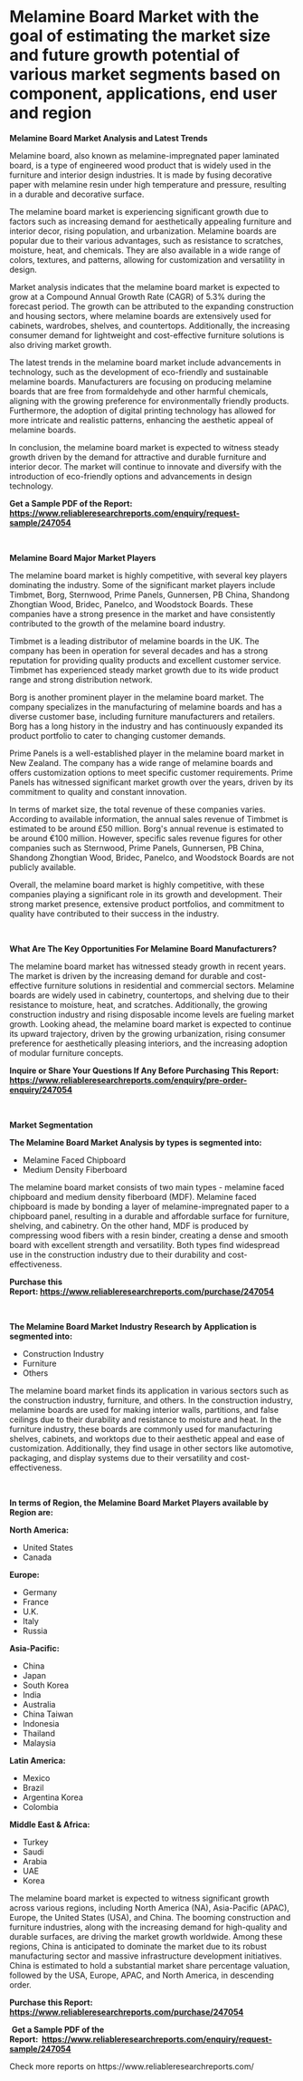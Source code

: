 <p><h1>Melamine Board Market with the goal of estimating the market size and future growth potential of various market segments based on component, applications, end user and region</h1></p><p><strong>Melamine Board Market Analysis and Latest Trends</strong></p>
<p><p>Melamine board, also known as melamine-impregnated paper laminated board, is a type of engineered wood product that is widely used in the furniture and interior design industries. It is made by fusing decorative paper with melamine resin under high temperature and pressure, resulting in a durable and decorative surface.</p><p>The melamine board market is experiencing significant growth due to factors such as increasing demand for aesthetically appealing furniture and interior decor, rising population, and urbanization. Melamine boards are popular due to their various advantages, such as resistance to scratches, moisture, heat, and chemicals. They are also available in a wide range of colors, textures, and patterns, allowing for customization and versatility in design.</p><p>Market analysis indicates that the melamine board market is expected to grow at a Compound Annual Growth Rate (CAGR) of 5.3% during the forecast period. The growth can be attributed to the expanding construction and housing sectors, where melamine boards are extensively used for cabinets, wardrobes, shelves, and countertops. Additionally, the increasing consumer demand for lightweight and cost-effective furniture solutions is also driving market growth.</p><p>The latest trends in the melamine board market include advancements in technology, such as the development of eco-friendly and sustainable melamine boards. Manufacturers are focusing on producing melamine boards that are free from formaldehyde and other harmful chemicals, aligning with the growing preference for environmentally friendly products. Furthermore, the adoption of digital printing technology has allowed for more intricate and realistic patterns, enhancing the aesthetic appeal of melamine boards.</p><p>In conclusion, the melamine board market is expected to witness steady growth driven by the demand for attractive and durable furniture and interior decor. The market will continue to innovate and diversify with the introduction of eco-friendly options and advancements in design technology.</p></p>
<p><strong>Get a Sample PDF of the Report:&nbsp; <a href="https://www.reliableresearchreports.com/enquiry/request-sample/247054">https://www.reliableresearchreports.com/enquiry/request-sample/247054</a></strong></p>
<p>&nbsp;</p>
<p><strong>Melamine Board Major Market Players</strong></p>
<p><p>The melamine board market is highly competitive, with several key players dominating the industry. Some of the significant market players include Timbmet, Borg, Sternwood, Prime Panels, Gunnersen, PB China, Shandong Zhongtian Wood, Bridec, Panelco, and Woodstock Boards. These companies have a strong presence in the market and have consistently contributed to the growth of the melamine board industry.</p><p>Timbmet is a leading distributor of melamine boards in the UK. The company has been in operation for several decades and has a strong reputation for providing quality products and excellent customer service. Timbmet has experienced steady market growth due to its wide product range and strong distribution network.</p><p>Borg is another prominent player in the melamine board market. The company specializes in the manufacturing of melamine boards and has a diverse customer base, including furniture manufacturers and retailers. Borg has a long history in the industry and has continuously expanded its product portfolio to cater to changing customer demands.</p><p>Prime Panels is a well-established player in the melamine board market in New Zealand. The company has a wide range of melamine boards and offers customization options to meet specific customer requirements. Prime Panels has witnessed significant market growth over the years, driven by its commitment to quality and constant innovation.</p><p>In terms of market size, the total revenue of these companies varies. According to available information, the annual sales revenue of Timbmet is estimated to be around £50 million. Borg's annual revenue is estimated to be around €100 million. However, specific sales revenue figures for other companies such as Sternwood, Prime Panels, Gunnersen, PB China, Shandong Zhongtian Wood, Bridec, Panelco, and Woodstock Boards are not publicly available.</p><p>Overall, the melamine board market is highly competitive, with these companies playing a significant role in its growth and development. Their strong market presence, extensive product portfolios, and commitment to quality have contributed to their success in the industry.</p></p>
<p>&nbsp;</p>
<p><strong>What Are The Key Opportunities For Melamine Board Manufacturers?</strong></p>
<p><p>The melamine board market has witnessed steady growth in recent years. The market is driven by the increasing demand for durable and cost-effective furniture solutions in residential and commercial sectors. Melamine boards are widely used in cabinetry, countertops, and shelving due to their resistance to moisture, heat, and scratches. Additionally, the growing construction industry and rising disposable income levels are fueling market growth. Looking ahead, the melamine board market is expected to continue its upward trajectory, driven by the growing urbanization, rising consumer preference for aesthetically pleasing interiors, and the increasing adoption of modular furniture concepts.</p></p>
<p><strong>Inquire or Share Your Questions If Any Before Purchasing This Report: <a href="https://www.reliableresearchreports.com/enquiry/pre-order-enquiry/247054">https://www.reliableresearchreports.com/enquiry/pre-order-enquiry/247054</a></strong></p>
<p>&nbsp;</p>
<p><strong>Market Segmentation</strong></p>
<p><strong>The Melamine Board Market Analysis by types is segmented into:</strong></p>
<p><ul><li>Melamine Faced Chipboard</li><li>Medium Density Fiberboard</li></ul></p>
<p><p>The melamine board market consists of two main types - melamine faced chipboard and medium density fiberboard (MDF). Melamine faced chipboard is made by bonding a layer of melamine-impregnated paper to a chipboard panel, resulting in a durable and affordable surface for furniture, shelving, and cabinetry. On the other hand, MDF is produced by compressing wood fibers with a resin binder, creating a dense and smooth board with excellent strength and versatility. Both types find widespread use in the construction industry due to their durability and cost-effectiveness.</p></p>
<p><strong>Purchase this Report:&nbsp;<a href="https://www.reliableresearchreports.com/purchase/247054">https://www.reliableresearchreports.com/purchase/247054</a></strong></p>
<p>&nbsp;</p>
<p><strong>The Melamine Board Market Industry Research by Application is segmented into:</strong></p>
<p><ul><li>Construction Industry</li><li>Furniture</li><li>Others</li></ul></p>
<p><p>The melamine board market finds its application in various sectors such as the construction industry, furniture, and others. In the construction industry, melamine boards are used for making interior walls, partitions, and false ceilings due to their durability and resistance to moisture and heat. In the furniture industry, these boards are commonly used for manufacturing shelves, cabinets, and worktops due to their aesthetic appeal and ease of customization. Additionally, they find usage in other sectors like automotive, packaging, and display systems due to their versatility and cost-effectiveness.</p></p>
<p>&nbsp;</p>
<p><strong>In terms of Region, the Melamine Board Market Players available by Region are:</strong></p>
<p>
    <p> <strong> North America: </strong>
        <ul>
            <li>United States</li>
            <li>Canada</li>
        </ul>
        </p> 
    <p> <strong> Europe: </strong>
        <ul>
            <li>Germany</li>
            <li>France</li>
            <li>U.K.</li>
            <li>Italy</li>
            <li>Russia</li>
        </ul>
        </p> 
    <p> <strong> Asia-Pacific: </strong>
        <ul>
            <li>China</li>
            <li>Japan</li>
            <li>South Korea</li>
            <li>India</li>
            <li>Australia</li>
            <li>China Taiwan</li>
            <li>Indonesia</li>
            <li>Thailand</li>
            <li>Malaysia</li>
        </ul>
        </p> 
    <p> <strong> Latin America: </strong>
        <ul>
            <li>Mexico</li>
            <li>Brazil</li>
            <li>Argentina Korea</li>
            <li>Colombia</li>
        </ul>
        </p> 
    <p> <strong> Middle East & Africa: </strong>
        <ul>
            <li>Turkey</li>
            <li>Saudi</li>
            <li>Arabia</li>
            <li>UAE</li>
            <li>Korea</li>
        </ul>
    </p>
    </p>
<p><p>The melamine board market is expected to witness significant growth across various regions, including North America (NA), Asia-Pacific (APAC), Europe, the United States (USA), and China. The booming construction and furniture industries, along with the increasing demand for high-quality and durable surfaces, are driving the market growth worldwide. Among these regions, China is anticipated to dominate the market due to its robust manufacturing sector and massive infrastructure development initiatives. China is estimated to hold a substantial market share percentage valuation, followed by the USA, Europe, APAC, and North America, in descending order.</p></p>
<p><strong>Purchase this Report: <a href="https://www.reliableresearchreports.com/purchase/247054">https://www.reliableresearchreports.com/purchase/247054</a></strong></p>
<p>&nbsp;<strong>Get a Sample PDF of the Report:&nbsp;&nbsp;<a href="https://www.reliableresearchreports.com/enquiry/request-sample/247054">https://www.reliableresearchreports.com/enquiry/request-sample/247054</a></strong></p>
<p><strong></strong></p>
<p>Check more reports on https://www.reliableresearchreports.com/</p>
